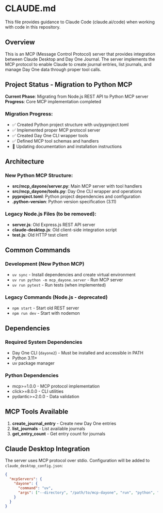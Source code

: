 # CLAUDE.md

This file provides guidance to Claude Code (claude.ai/code) when working with code in this repository.

## Overview

This is an MCP (Message Control Protocol) server that provides integration between Claude Desktop and Day One Journal. The server implements the MCP protocol to enable Claude to create journal entries, list journals, and manage Day One data through proper tool calls.

## Project Status - Migration to Python MCP

**Current Phase**: Migrating from Node.js REST API to Python MCP server
**Progress**: Core MCP implementation completed

### Migration Progress:
- ✅ Created Python project structure with uv/pyproject.toml
- ✅ Implemented proper MCP protocol server 
- ✅ Created Day One CLI wrapper tools
- ✅ Defined MCP tool schemas and handlers
- 🔄 Updating documentation and installation instructions

## Architecture

### New Python MCP Structure:
- **src/mcp_dayone/server.py**: Main MCP server with tool handlers
- **src/mcp_dayone/tools.py**: Day One CLI wrapper and operations
- **pyproject.toml**: Python project dependencies and configuration
- **.python-version**: Python version specification (3.11)

### Legacy Node.js Files (to be removed):
- **server.js**: Old Express.js REST API server
- **claude-desktop.js**: Old client-side integration script
- **test.js**: Old HTTP test client

## Common Commands

### Development (New Python MCP)
- `uv sync` - Install dependencies and create virtual environment
- `uv run python -m mcp_dayone.server` - Run MCP server
- `uv run pytest` - Run tests (when implemented)

### Legacy Commands (Node.js - deprecated)
- `npm start` - Start old REST server
- `npm run dev` - Start with nodemon

## Dependencies

### Required System Dependencies
- Day One CLI (`dayone2`) - Must be installed and accessible in PATH
- Python 3.11+
- uv package manager

### Python Dependencies
- mcp>=1.0.0 - MCP protocol implementation
- click>=8.0.0 - CLI utilities
- pydantic>=2.0.0 - Data validation

## MCP Tools Available

1. **create_journal_entry** - Create new Day One entries
2. **list_journals** - List available journals
3. **get_entry_count** - Get entry count for journals

## Claude Desktop Integration

The server uses MCP protocol over stdio. Configuration will be added to `claude_desktop_config.json`:

```json
{
  "mcpServers": {
    "dayone": {
      "command": "uv",
      "args": ["--directory", "/path/to/mcp-dayone", "run", "python", "-m", "mcp_dayone.server"]
    }
  }
}
```